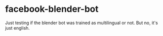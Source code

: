 # facebook-blender-bot
Just testing if the blender bot was trained as multilingual or not. But no, it's just english.
